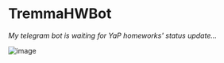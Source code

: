 # TremmaHWBot

<i>My telegram bot is waiting for YaP homeworks' status update...</i>

![image](img.png)